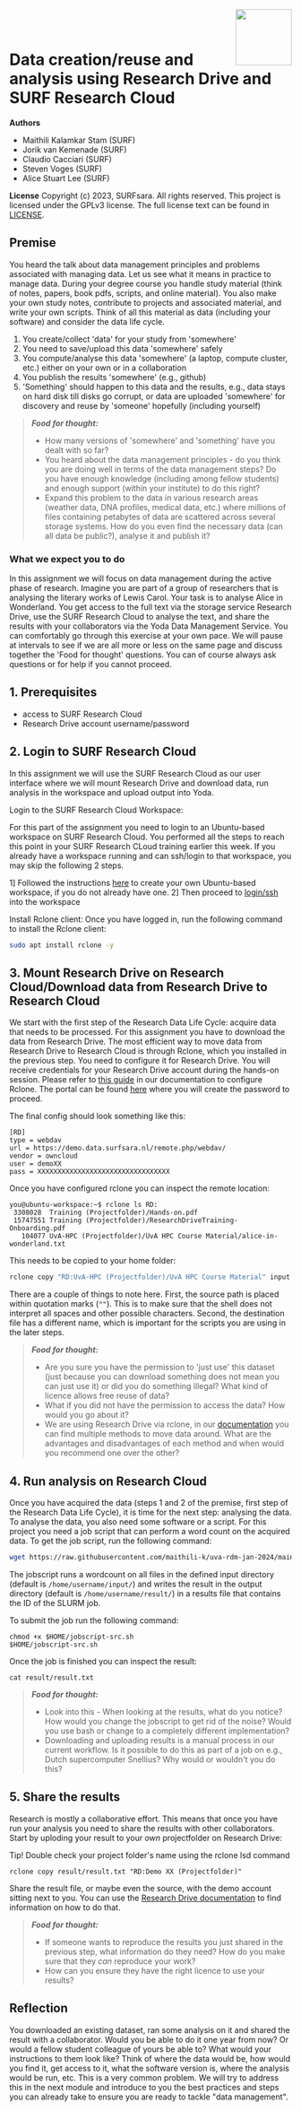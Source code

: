 <img align="right" src="images/surf.jpg" width="100px">
<br><br>


# Data creation/reuse and analysis using Research Drive and SURF Research Cloud

**Authors**
- Maithili Kalamkar Stam (SURF)
- Jorik van Kemenade (SURF)
- Claudio Cacciari (SURF)
- Steven Voges (SURF)
- Alice Stuart Lee (SURF)

**License**
Copyright (c) 2023, SURFsara. All rights reserved.
This project is licensed under the GPLv3 license.
The full license text can be found in [LICENSE](LICENSE).

## Premise
You heard the talk about data management principles and problems associated with managing data. Let us see what it means in practice to manage data. During your degree course you handle study material (think of notes, papers, book pdfs, scripts, and online material). You also make your own study notes, contribute to projects and associated material, and write your own scripts. Think of all this material as data (including your software) and consider the data life cycle.  

1. You create/collect 'data' for your study from 'somewhere' 
2. You need to save/upload this data 'somewhere' safely
3. You compute/analyse this data 'somewhere' (a laptop, compute cluster, etc.) either on your own or in a collaboration
4. You publish the results 'somewhere' (e.g., github)
5. 'Something' should happen to this data and the results, e.g., data stays on hard disk till disks go corrupt, or data are uploaded 'somewhere' for discovery and reuse by 'someone' hopefully (including yourself)

> **_Food for thought:_**
>
> * How many versions of 'somewhere' and 'something' have you dealt with so far? 
> * You heard about the data management principles - do you think you are doing well in terms of the data management steps? Do you have enough knowledge (including among fellow students) and enough support (within your institute) to do this right?
> * Expand this problem to the data in various research areas (weather data, DNA profiles, medical data, etc.) where millions of files containing petabytes of data are scattered across several storage systems. How do you even find the necessary data (can all data be public?), analyse it and publish it?


### What we expect you to do
In this assignment we will focus on data management during the active phase of research. Imagine you are part of a group of researchers that is analysing the literary works of Lewis Carol. Your task is to analyse Alice in Wonderland. You get access to the full text via the storage service Research Drive, use the SURF Research Cloud to analyse the text, and share the results with your collaborators via the Yoda Data Management Service. You can comfortably go through this exercise at your own pace. We will pause at intervals to see if we are all more or less on the same page and discuss together the 'Food for thought' questions. You can of course always ask questions or for help if you cannot proceed.

## 1. Prerequisites

- access to SURF Research Cloud
- Research Drive account username/password

## 2. Login to SURF Research Cloud

In this assignment we will use the SURF Research Cloud as our user interface where we will mount Research Drive and download data, run analysis in the workspace and upload output into Yoda.

Login to the SURF Research Cloud Workspace:

For this part of the assignment you need to login to an Ubuntu-based workspace on SURF Research Cloud. You performed all the steps to reach this point in your SURF Research CLoud training earlier this week. If you already have a workspace running and can ssh/login to that workspace, you may skip the following 2 steps. 

1] Followed the instructions [here](https://servicedesk.surf.nl/wiki/display/WIKI/Hands-On+for+Introduction+to+SURF+Research+Cloud) to create your own Ubuntu-based workspace, if you do not already have one. 
2] Then proceed to [login/ssh](https://servicedesk.surf.nl/wiki/display/WIKI/Log+in+to+your+workspace) into the workspace

Install Rclone client:
Once you have logged in, run the following command to install the Rclone client:

```sh
sudo apt install rclone -y
```

## 3. Mount Research Drive on Research Cloud/Download data from Research Drive to Research Cloud

We start with the first step of the Research Data Life Cycle: acquire data that needs to be processed. For this assignment you have to download the data from Research Drive. The most efficient way to move data from Research Drive to Research Cloud is through Rclone, which you installed in the previous step. You need to configure it for Research Drive. You will receive credentials for your Research Drive account during the hands-on session. Please refer to [this guide](https://wiki.surfnet.nl/display/RDRIVE/Access+Research+Drive+via+Rclone) in our documentation to configure Rclone. The portal can be found [here](https://demo.data.surfsara.nl) where you will create the password to proceed.

The final config should look something like this:

```
[RD]
type = webdav
url = https://demo.data.surfsara.nl/remote.php/webdav/
vendor = owncloud
user = demoXX
pass = XXXXXXXXXXXXXXXXXXXXXXXXXXXXXXXXX
```

Once you have configured rclone you can inspect the remote location:

```
you@ubuntu-workspace:~$ rclone ls RD:
 3308028  Training (Projectfolder)/Hands-on.pdf
 15747551 Training (Projectfolder)/ResearchDriveTraining-Onboarding.pdf
   104077 UvA-HPC (Projectfolder)/UvA HPC Course Material/alice-in-wonderland.txt
```
This needs to be copied to your home folder:

```sh
rclone copy "RD:UvA-HPC (Projectfolder)/UvA HPC Course Material" input
```

There are a couple of things to note here. First, the source path is placed within quotation marks (`""`). This is to make sure that the shell does not interpret all spaces and other possible characters. Second, the destination file has a different name, which is important for the scripts you are using in the later steps.

> **_Food for thought:_**
> * Are you sure you have the permission to 'just use' this dataset (just because you can download something does not mean you can just use it) or did you do something illegal? What kind of licence allows free reuse of data?
> * What if you did not have the permission to access the data? How would you go about it?
> * We are using Research Drive via rclone, in our [documentation](https://wiki.surfnet.nl/display/RDRIVE/How+to+upload+or+download+your+files) you can find multiple methods to move data around. What are the advantages and disadvantages of each method and when would you recommend one over the other?

## 4. Run analysis on Research Cloud
Once you have acquired the data (steps 1 and 2 of the premise, first step of the Research Data Life Cycle), it is time for the next step: analysing the data. To analyse the data, you also need some software or a script. For this project you need a job script that can perform a word count on the acquired data. To get the job script, run the following command: 

```sh
wget https://raw.githubusercontent.com/maithili-k/uva-rdm-jan-2024/main/2-data-creation-and-analysis/jobscript-src.sh
```

The jobscript runs a wordcount on all files in the defined input directory (default is `/home/username/input/`) and writes the result in the output directory (default is `/home/username/result/`) in a results file that contains the ID of the SLURM job.

To submit the job run the following command:

```
chmod +x $HOME/jobscript-src.sh
$HOME/jobscript-src.sh
```

Once the job is finished you can inspect the result:

```
cat result/result.txt
````

> **_Food for thought:_**
> * Look into this - When looking at the results, what do you notice? How would you change the jobscript to get rid of the noise? Would you use bash or change to a completely different implementation?
> * Downloading and uploading results is a manual process in our current workflow. Is it possible to do this as part of a job on e.g., Dutch supercomputer Snellius? Why would or wouldn't you do this?

## 5. Share the results
Research is mostly a collaborative effort. This means that once you have run your analysis you need to share the results with other collaborators. Start by uploding your result to your _own_ projectfolder on Research Drive:

Tip! Double check your project folder's name using the rclone lsd command

```
rclone copy result/result.txt "RD:Demo XX (Projectfolder)"
```

Share the result file, or maybe even the source, with the demo account sitting next to you. You can use the [Research Drive documentation](https://wiki.surfnet.nl/display/RDRIVE/How+to+share+a+folder+or+file) to find information on how to do that.

> **_Food for thought:_**
> * If someone wants to reproduce the results you just shared in the previous step, what information do they need? How do you make sure that they _can_ reproduce your work?
> * How can you ensure they have the right licence to use your results?

## Reflection
You downloaded an existing dataset, ran some analysis on it and shared the result with a collaborator. Would you be able to do it one year from now? Or would a fellow student colleague of yours be able to? What would your instructions to them look like? Think of where the data would be, how would you find it, get access to it, what the software version is, where the analysis would be run, etc. This is a very common problem. We will try to address this in the next module and introduce to you the best practices and steps you can already take to ensure you are ready to tackle "data management".
